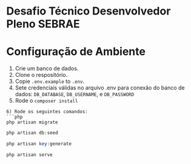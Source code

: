 # Desafio Técnico Desenvolvedor Pleno SEBRAE

# Configuração de Ambiente 

1) Crie um banco de dados.
2) Clone o respositório.
3) Copie `.env.example` to `.env`.
4) Sete credenciais válidas no arquivo .env para conexão do banco de dados: `DB_DATABASE`, `DB_USERNAME`, e `DB_PASSWORD`
5) Rode o `composer install`

```
6) Rode os seguintes comandos:
```php
php artisan migrate
```
```php
php artisan db:seed
```
```php
php artisan key:generate
```
```php
php artisan serve
```